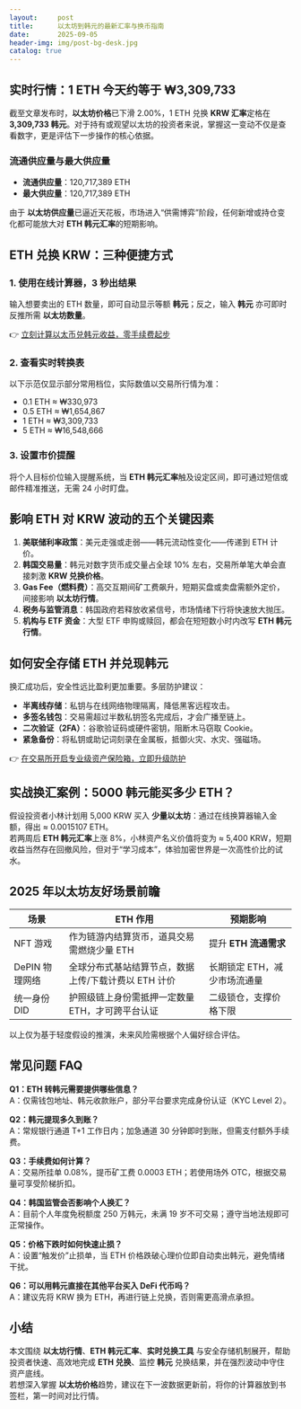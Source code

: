 ```yaml
---
layout:     post
title:      以太坊到韩元的最新汇率与换币指南
date:       2025-09-05
header-img: img/post-bg-desk.jpg
catalog: true
---
```


## 实时行情：1 ETH 今天约等于 ₩3,309,733

截至文章发布时，**以太坊价格**已下滑 2.00%，1 ETH 兑换 **KRW 汇率**定格在 **3,309,733 韩元**。对于持有或观望以太坊的投资者来说，掌握这一变动不仅是查看数字，更是评估下一步操作的核心依据。

### 流通供应量与最大供应量

- **流通供应量**：120,717,389 ETH  
- **最大供应量**：120,717,389 ETH  

由于 **以太坊供应量**已逼近天花板，市场进入“供需博弈”阶段，任何新增或持仓变化都可能放大对 **ETH 韩元汇率**的短期影响。

## ETH 兑换 KRW：三种便捷方式

### 1. 使用在线计算器，3 秒出结果  
输入想要卖出的 ETH 数量，即可自动显示等额 **韩元**；反之，输入 **韩元** 亦可即时反推所需 **以太坊数量**。  

👉 [立刻计算以太币兑韩元收益，零手续费起步](https://okxdog.com/)  

### 2. 查看实时转换表  
以下示范仅显示部分常用档位，实际数值以交易所行情为准：

- 0.1 ETH ≈ ₩330,973  
- 0.5 ETH ≈ ₩1,654,867  
- 1 ETH ≈ ₩3,309,733  
- 5 ETH ≈ ₩16,548,666  

### 3. 设置市价提醒  
将个人目标价位输入提醒系统，当 **ETH 韩元汇率**触及设定区间，即可通过短信或邮件精准推送，无需 24 小时盯盘。

## 影响 ETH 对 KRW 波动的五个关键因素

1. **美联储利率政策**：美元走强或走弱——韩元流动性变化——传递到 ETH 计价。  
2. **韩国交易量**：韩元对数字货币成交量占全球 10% 左右，交易所单笔大单会直接刺激 **KRW 兑换价格**。  
3. **Gas Fee（燃料费）**：高交互期间矿工费飙升，短期买盘或卖盘需额外定价，间接影响 **以太坊行情**。  
4. **税务与监管消息**：韩国政府若释放收紧信号，市场情绪下行将快速放大抛压。  
5. **机构与 ETF 资金**：大型 ETF 申购或赎回，都会在短短数小时内改写 **ETH 韩元行情**。

## 如何安全存储 ETH 并兑现韩元

换汇成功后，安全性远比盈利更加重要。多层防护建议：

- **半离线存储**：私钥与在线网络物理隔离，降低黑客远程攻击。  
- **多签名钱包**：交易需超过半数私钥签名完成后，才会广播至链上。  
- **二次验证（2FA）**：谷歌验证码或硬件密钥，阻断木马窃取 Cookie。  
- **紧急备份**：将私钥或助记词刻录在金属板，抵御火灾、水灾、强磁场。  

👉 [在交易所开启专业级资产保险箱，立即升级防护](https://okxdog.com/)

## 实战换汇案例：5000 韩元能买多少 ETH？

假设投资者小林计划用 5,000 KRW 买入 **少量以太坊**：通过在线换算器输入金额，得出 ≈ 0.0015107 ETH。  
若两周后 **ETH 韩元汇率**上涨 8%，小林资产名义价值将变为 ≈ 5,400 KRW，短期收益当然存在回撤风险，但对于“学习成本”，体验加密世界是一次高性价比的试水。

## 2025 年以太坊友好场景前瞻

| 场景        | ETH 作用                                   | 预期影响                  |
|-----------|------------------------------------------|-------------------------|
| NFT 游戏    | 作为链游内结算货币，道具交易需燃烧少量 ETH     | 提升 **ETH 流通需求**       |
| DePIN 物理网络 | 全球分布式基站结算节点，数据上传/下载计费以 ETH 计价 | 长期锁定 ETH，减少市场流通量 |
| 统一身份 DID | 护照级链上身份需抵押一定数量 ETH，才可跨平台认证   | 二级锁仓，支撑价格下限        |

以上仅为基于轻度假设的推演，未来风险需根据个人偏好综合评估。

## 常见问题 FAQ

**Q1：ETH 转韩元需要提供哪些信息？**  
A：仅需钱包地址、韩元收款账户，部分平台要求完成身份认证（KYC Level 2）。  

**Q2：韩元提现多久到账？**  
A：常规银行通道 T+1 工作日内；加急通道 30 分钟即时到账，但需支付额外手续费。  

**Q3：手续费如何计算？**  
A：交易所挂单 0.08%，提币矿工费 0.0003 ETH；若使用场外 OTC，根据交易量可享受阶梯折扣。  

**Q4：韩国监管会否影响个人换汇？**  
A：目前个人年度免税额度 250 万韩元，未满 19 岁不可交易；遵守当地法规即可正常操作。  

**Q5：价格下跌时如何快速止损？**  
A：设置“触发价”止损单，当 ETH 价格跌破心理价位即自动卖出韩元，避免情绪干扰。  

**Q6：可以用韩元直接在其他平台买入 DeFi 代币吗？**  
A：建议先将 KRW 换为 ETH，再进行链上兑换，否则需更高滑点承担。

## 小结

本文围绕 **以太坊行情**、**ETH 韩元汇率**、**实时兑换工具** 与安全存储机制展开，帮助投资者快速、高效地完成 **ETH 兑换**、监控 **韩元** 兑换结果，并在强烈波动中守住资产底线。  
若想深入掌握 **以太坊价格**趋势，建议在下一波数据更新前，将你的计算器放到书签栏，第一时间对比行情。